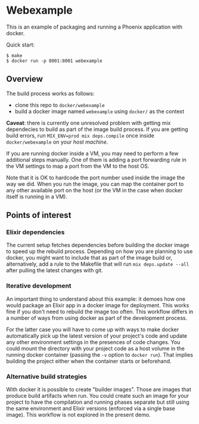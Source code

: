Webexample
==========

This is an example of packaging and running a Phoenix application with docker.

Quick start:

    $ make
    $ docker run -p 8001:8001 webexample


## Overview

The build process works as follows:

  * clone this repo to `docker/webexample`
  * build a docker image named `webexample` using `docker/` as the context

**Caveat**: there is currently one unresolved problem with getting mix
dependecies to build as part of the image build process. If you are getting
build errors, run `MIX_ENV=prod mix deps.compile` once inside
`docker/webexample` on your _host machine_.

If you are running docker inside a VM, you may need to perform a few additional
steps manually. One of them is adding a port forwarding rule in the VM settings
to map a port from the VM to the host OS.

Note that it is OK to hardcode the port number used inside the image the
way we did. When you run the image, you can map the container port to any other
available port on the host (or the VM in the case when docker itself is running
in a VM).


## Points of interest

### Elixir dependencies

The current setup fetches dependencies before building the docker image to
speed up the rebuild process. Depending on how you are planning to use docker,
you might want to include that as part of the image build or, alternatively,
add a rule to the Makefile that will run `mix deps.update --all` after pulling
the latest changes with git.

### Iterative development

An important thing to understand about this example: it demoes how one would
package an Elixir app in a docker image for deployment. This works fine if you
don't need to rebuild the image too often. This workflow differs in a number of
ways from using docker as part of the development process.

For the latter case you will have to come up with ways to make docker
automatically pick up the latest version of your project's code and update any
other environment settings in the presences of code changes. You could mount
the directory with your project code as a host volume in the running docker
container (passing the `-v` option to `docker run`). That implies building the
project either when the container starts or beforehand.

### Alternative build strategies

With docker it is possible to create "builder images". Those are images that
produce build artifacts when run. You could create such an image for your
project to have the compilation and running phases separate but still using the
same environment and Elixir versions (enforced via a single base image). This
workflow is not explored in the present demo.
